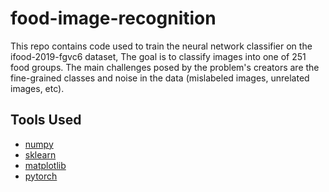 # food-image-recognition

This repo contains code used to train the neural network classifier on the ifood-2019-fgvc6 dataset, The goal is to classify images into one of 251 food groups. The main challenges posed by the problem's creators are the fine-grained classes and noise in the data (mislabeled images, unrelated images, etc). 

## Tools Used 

* [numpy](https://numpy.org)
* [sklearn](https://scikit-learn.org/stable/)
* [matplotlib](https://matplotlib.org)
* [pytorch](https://pytorch.org)


